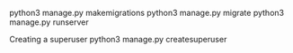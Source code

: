 python3 manage.py makemigrations
python3 manage.py migrate
python3 manage.py runserver

Creating a superuser
python3 manage.py createsuperuser
